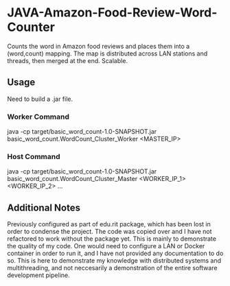 # JAVA-Amazon-Food-Review-Word-Counter
Counts the word in Amazon food reviews and places them into a (word,count) mapping. The map is distributed across LAN stations and threads, then merged at the end. Scalable.

## Usage
Need to build a .jar file. 

### Worker Command
java -cp target/basic_word_count-1.0-SNAPSHOT.jar basic_word_count.WordCount_Cluster_Worker <MASTER_IP>

### Host Command
java -cp target/basic_word_count-1.0-SNAPSHOT.jar basic_word_count.WordCount_Cluster_Master <WORKER_IP_1> <WORKER_IP_2> ...

## Additional Notes
Previously configured as part of edu.rit package, which has been lost in order to condense the project. The code was copied over and I have not refactored to work without the package yet. This is mainly to demonstrate the quality of my code. One would need to configure a LAN or Docker container in order to run it, and I have not provided any documentation to do so. This is here to demonstrate my knowledge with distributed systems and multithreading, and not neccesarily a demonstration of the entire software development pipeline. 

